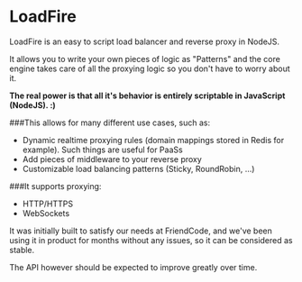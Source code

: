 # LoadFire

LoadFire is an easy to script load balancer and reverse proxy in NodeJS.

It allows you to write your own pieces of logic as "Patterns" and the core engine takes care of all the proxying logic so you don't have to worry about it.

**The real power is that all it's behavior is entirely scriptable in JavaScript (NodeJS). :)**

###This allows for many different use cases, such as:
  - Dynamic realtime proxying rules (domain mappings stored in Redis for example). Such things are useful for PaaSs 
  - Add pieces of middleware to your reverse proxy
  - Customizable load balancing patterns (Sticky, RoundRobin, ...)

###It supports proxying:
  - HTTP/HTTPS
  - WebSockets
 
It was initially built to satisfy our needs at FriendCode, and we've been using it in product for months without any issues, so it can be considered as stable.

The API however should be expected to improve greatly over time.
